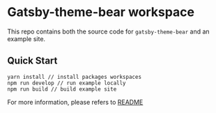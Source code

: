 # Gatsby-theme-bear workspace

This repo contains both the source code for `gatsby-theme-bear` and an example site.

## Quick Start

```shell
yarn install // install packages workspaces
npm run develop // run example locally
npm run build // build example site
```

For more information, please refers to [README](./gatsby-theme-bear/README.md)

